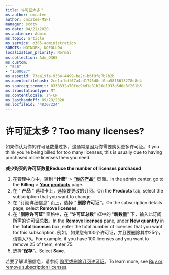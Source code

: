 ```yaml
---
title: 许可证太多？
ms.author: cmcatee
author: cmcatee-MSFT
manager: scotv
ms.date: 04/21/2020
ms.audience: Admin
ms.topic: article
ms.service: o365-administration
ROBOTS: NOINDEX, NOFOLLOW
localization_priority: Normal
ms.collection: Adm_O365
ms.custom:
- "540"
- "1500027"
ms.assetid: 73aa19fa-9334-4499-be2c-b6f9fe7b7b2b
ms.openlocfilehash: 2ce1afbdf67a4cd1746d8cf0aa5818613278d8e4
ms.sourcegitcommit: 0338332a70fec9bd1e81b26e1933a5d0e3f261b6
ms.translationtype: MT
ms.contentlocale: zh-CN
ms.lasthandoff: 09/29/2020
ms.locfileid: "48307224"
---
```

# <a name="too-many-licenses"></a><span data-ttu-id="48cee-102">许可证太多？</span><span class="sxs-lookup"><span data-stu-id="48cee-102">Too many licenses?</span></span>

<span data-ttu-id="48cee-103">如果你认为你的许可证数量过多，这通常是因为你需要购买更多许可证。</span><span class="sxs-lookup"><span data-stu-id="48cee-103">If you think you're being billed for too many licenses, this is usually due to having purchased more licenses then you need.</span></span>
  
<span data-ttu-id="48cee-104">**减少购买的许可证数量**</span><span class="sxs-lookup"><span data-stu-id="48cee-104">**Reduce the number of licenses purchased**</span></span>
  
1. <span data-ttu-id="48cee-105">在管理中心中，转到 **“计费”** \> **[“你的产品”](https://go.microsoft.com/fwlink/p/?linkid=842054)** 页面。</span><span class="sxs-lookup"><span data-stu-id="48cee-105">In the admin center, go to the **Billing** \> **[Your products](https://go.microsoft.com/fwlink/p/?linkid=842054)** page.</span></span>
2. <span data-ttu-id="48cee-106">在 " **产品** " 选项卡上，选择要更改的订阅。</span><span class="sxs-lookup"><span data-stu-id="48cee-106">On the **Products** tab, select the subscription that you want to change.</span></span>
3. <span data-ttu-id="48cee-107">在 "订阅详细信息" 页上，选择 " **删除许可证**"。</span><span class="sxs-lookup"><span data-stu-id="48cee-107">On the subscription details page, select **Remove licenses**.</span></span>
4. <span data-ttu-id="48cee-108">在 "**删除许可证**" 窗格中，在 "**许可证总数**" 框中的 "**新数量**" 下，输入此订阅所需的许可证总数。</span><span class="sxs-lookup"><span data-stu-id="48cee-108">In the **Remove licenses** pane, under **New quantity** in the **Total licenses** box, enter the total number of licenses that you want for this subscription.</span></span> <span data-ttu-id="48cee-109">例如，如果您有100个许可证，并且要删除其中25个，请输入75。</span><span class="sxs-lookup"><span data-stu-id="48cee-109">For example, if you have 100 licenses and you want to remove 25 of them, enter 75.</span></span>
5. <span data-ttu-id="48cee-110">选择“**保存**”。</span><span class="sxs-lookup"><span data-stu-id="48cee-110">Select **Save**.</span></span>

<span data-ttu-id="48cee-111">若要了解详细信息，请参阅 [购买或删除订阅许可证](https://docs.microsoft.com/microsoft-365/commerce/licenses/buy-licenses)。</span><span class="sxs-lookup"><span data-stu-id="48cee-111">To learn more, see [Buy or remove subscription licenses](https://docs.microsoft.com/microsoft-365/commerce/licenses/buy-licenses).</span></span>